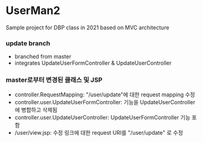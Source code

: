 # UserMan2
Sample project for DBP class in 2021
based on MVC architecture 

### update branch
- branched from master 
- integrates UpdateUserFormController & UpdateUserController

### master로부터 변경된 클래스 및 JSP

- controller.RequestMapping: "/user/update"에 대한 request mapping 수정
- controller.user.UpdateUserFormController: 기능을 UpdateUserController에 병합하고 삭제됨
- controller.user.UpdateUserController: UpdateUserFormController 기능 포함
- /user/view.jsp: 수정 링크에 대한 request URI를 "/user/update" 로 수정
